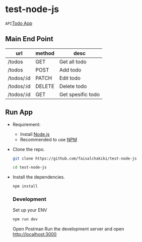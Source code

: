 # test-node-js

` API `[Todo App](https://github.com/faisalchakiki/todo-fe-rn) 

## Main End Point

| url | method | desc |
| ----- | ------ | ------ |
| /todos | GET | Get all todo |
| /todos | POST | Add todo |
| /todos/:id | PATCH | Edit todo |
| /todos/:id | DELETE | Delete todo |
| /todos/:id | GET | Get spesific todo |


## Run App
-   Requirement:

    -   Install [Node.js](https://nodejs.org)
    -   Recommended to use [NPM](https://www.npmjs.com/)

-   Clone the repo.

    ```bash
    git clone https://github.com/faisalchakiki/test-node-js
    ```

    ```bash
    cd test-node-js
    ```

-   Install the dependencies.

    ```bash
    npm install
    ```

    ### Development
    Set up your ENV
    
     ```bash
    npm run dev
    ```
    
    Open Postman
    Run the development server and open [http://localhost:3000](http://localhost:3000)
   
  
